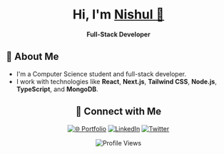 <h1 align="center">Hi, I'm <a href="https://nishul.dev/" target="_blank">Nishul 👋</a></h1>

<p align="center">
  <strong>Full-Stack Developer</strong>
</p>

## 🚀 About Me

- I'm a Computer Science student and full-stack developer.
- I work with technologies like **React**, **Next.js**, **Tailwind CSS**, **Node.js**, **TypeScript**, and **MongoDB**.

<!-- - If you find value in what I create and want to support my journey, feel free to [sponsor me](#) — it truly means the world to me. 💙 -->

<div align="center">

## 🤝 Connect with Me

[![🌐 Portfolio](https://img.shields.io/badge/🌐_Portfolio-36BCF7?style=for-the-badge&logoColor=white&labelColor=1F222E)](https://nishul.dev)
[![LinkedIn](https://img.shields.io/badge/LinkedIn-0A66C2?style=for-the-badge&logo=linkedin&logoColor=white&labelColor=1F222E)](https://linkedin.com/in/nishuldhakar)
[![Twitter](https://img.shields.io/badge/X-000000?style=for-the-badge&logo=x&logoColor=white&labelColor=1F222E)](https://x.com/nishuldhakar)

<img src="https://komarev.com/ghpvc/?username=NishulDhakar&style=for-the-badge&color=36BCF7&labelColor=1F222E" alt="Profile Views" />

</div>
